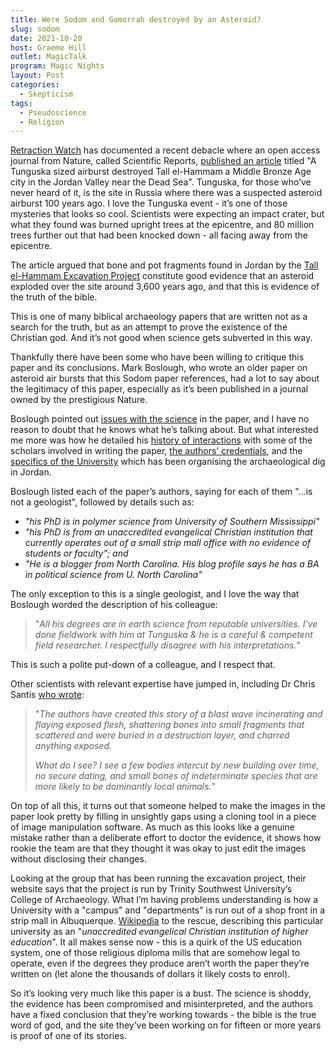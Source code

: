 ```yaml
---
title: Were Sodom and Gomorrah destroyed by an Asteroid?
slug: sodom
date: 2021-10-20
host: Graeme Hill
outlet: MagicTalk
program: Magic Nights
layout: Post
categories:
  - Skepticism
tags:
  - Pseudoscience
  - Religion
---
```


[Retraction Watch](https://retractionwatch.com/2021/10/01/criticism-engulfs-paper-claiming-an-asteroid-destroyed-biblical-sodom-and-gomorrah/) has documented a recent debacle where an open access journal from Nature, called Scientific Reports, [published an article](https://www.nature.com/articles/s41598-021-97778-3) titled "A Tunguska sized airburst destroyed Tall el-Hammam a Middle Bronze Age city in the Jordan Valley near the Dead Sea". Tunguska, for those who’ve never heard of it, is the site in Russia where there was a suspected asteroid airburst 100 years ago. I love the Tunguska event - it’s one of those mysteries that looks so cool. Scientists were expecting an impact crater, but what they found was burned upright trees at the epicentre, and 80 million trees further out that had been knocked down - all facing away from the epicentre.

<!-- more -->

The article argued that bone and pot fragments found in Jordan by the [Tall el-Hammam Excavation Project](https://tallelhammam.com/) constitute good evidence that an asteroid exploded over the site around 3,600 years ago, and that this is evidence of the truth of the bible.

This is one of many biblical archaeology papers that are written not as a search for the truth, but as an attempt to prove the existence of the Christian god. And it’s not good when science gets subverted in this way.

Thankfully there have been some who have been willing to critique this paper and its conclusions. Mark Boslough, who wrote an older paper on asteroid air bursts that this Sodom paper references, had a lot to say about the legitimacy of this paper, especially as it’s been published in a journal owned by the prestigious Nature.

Boslough pointed out [issues with the science](https://threadreaderapp.com/thread/1440816755161518082.html) in the paper, and I have no reason to doubt that he knows what he’s talking about. But what interested me more was how he detailed his [history of interactions](https://threadreaderapp.com/thread/1440378973309968391.html) with some of the scholars involved in writing the paper, [the authors’ credentials](https://threadreaderapp.com/thread/1440490620854800385.html), and the [specifics of the University](https://threadreaderapp.com/thread/1440099032001507329.html) which has been organising the archaeological dig in Jordan.

Boslough listed each of the paper’s authors, saying for each of them "...is not a geologist", followed by details such as:

* _"his PhD is in polymer science from University of Southern Mississippi"_
* _"his PhD is from an unaccredited evangelical Christian institution that currently operates out of a small strip mall office with no evidence of students or faculty"; and_
* _"He is a blogger from North Carolina. His blog profile says he has a BA in political science from U. North Carolina"_

The only exception to this is a single geologist, and I love the way that Boslough worded the description of his colleague:

> "_All his degrees are in earth science from reputable universities. I've done fieldwork with him at Tunguska & he is a careful & competent field researcher. I respectfully disagree with his interpretations._"

This is such a polite put-down of a colleague, and I respect that.

Other scientists with relevant expertise have jumped in, including Dr Chris Santis [who wrote](https://threadreaderapp.com/thread/1440404380386160646.html):

> "_The authors have created this story of a blast wave incinerating and flaying exposed flesh, shattering bones into small fragments that scattered and were buried in a destruction layer, and charred anything exposed._
>
> _What do I see? I see a few bodies intercut by new building over time, no secure dating, and small bones of indeterminate species that are more likely to be dominantly local animals._"

On top of all this, it turns out that someone helped to make the images in the paper look pretty by filling in unsightly gaps using a cloning tool in a piece of image manipulation software. As much as this looks like a genuine mistake rather than a deliberate effort to doctor the evidence, it shows how rookie the team are that they thought it was okay to just edit the images without disclosing their changes.

Looking at the group that has been running the excavation project, their website says that the project is run by Trinity Southwest University’s College of Archaeology. What I’m having problems understanding is how a University with a "campus" and "departments" is run out of a shop front in a strip mall in Albuquerque. [Wikipedia](https://en.wikipedia.org/wiki/Trinity_Southwest_University) to the rescue, describing this particular university as an "_unaccredited evangelical Christian institution of higher education_". It all makes sense now - this is a quirk of the US education system, one of those religious diploma mills that are somehow legal to operate, even if the degrees they produce aren’t worth the paper they’re written on (let alone the thousands of dollars it likely costs to enrol).

So it’s looking very much like this paper is a bust. The science is shoddy, the evidence has been compromised and misinterpreted, and the authors have a fixed conclusion that they’re working towards - the bible is the true word of god, and the site they’ve been working on for fifteen or more years is proof of one of its stories.
